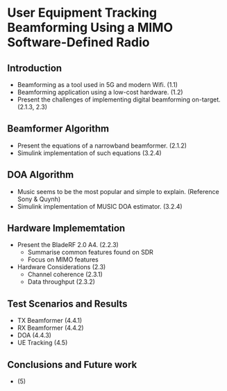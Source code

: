 <!-- TODO: Need a new name -->
# User Equipment Tracking Beamforming Using a MIMO Software-Defined Radio

## Introduction

* Beamforming as a tool used in 5G and modern Wifi. (1.1)
* Beamforming application using a low-cost hardware. (1.2)
* Present the challenges of implementing digital beamforming on-target. (2.1.3, 2.3)

## Beamformer Algorithm

* Present the equations of a narrowband beamformer. (2.1.2)
* Simulink implementation of such equations (3.2.4)

## DOA Algorithm

* Music seems to be the most popular and simple to explain. (Reference Sony & Quynh)
* Simulink implementation of MUSIC DOA estimator. (3.2.4)

## Hardware Implememtation

* Present the BladeRF 2.0 A4. (2.2.3)
    * Summarise common features found on SDR 
    * Focus on MIMO features
* Hardware Considerations (2.3)
    * Channel coherence (2.3.1)
    * Data throughput (2.3.2)

## Test Scenarios and Results

* TX Beamformer (4.4.1)
* RX Beamformer (4.4.2)
* DOA (4.4.3)
* UE Tracking (4.5)

## Conclusions and Future work

* (5)